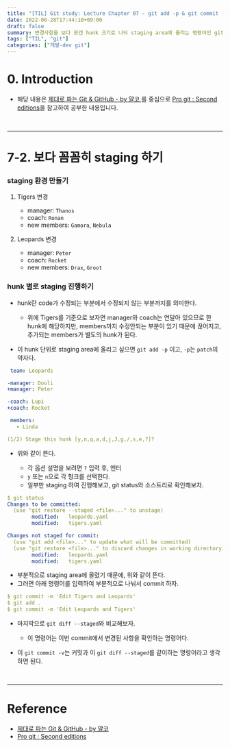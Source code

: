 ```yaml
---
title: "[TIL] Git study: Lecture Chapter 07 - git add -p & git commit -v"
date: 2022-06-28T17:44:10+09:00
draft: false
summary: 변경사항을 보다 쪼갠 hunk 크기로 나눠 staging area에 올리는 명령어인 git add -p 와 커밋하는 명령어인 git commit -v 에 대해 학습해본다.
tags: ["TIL", "git"]
categories: ["개발-dev git"]
---
```


# 0. Introduction

- 해당 내용은 [제대로 파는 Git & GitHub - by 얄코 ](https://www.inflearn.com/course/%EC%A0%9C%EB%8C%80%EB%A1%9C-%ED%8C%8C%EB%8A%94-%EA%B9%83/dashboard)를 중심으로 [Pro git : Second editions](https://book.naver.com/bookdb/book_detail.nhn?bid=7187291)을 참고하여 공부한 내용입니다.

<br>

---

# 7-2. 보다 꼼꼼히 staging 하기

### staging 환경 만들기

1. Tigers 변경

   - manager: `Thanos`
   - coach: `Ronan`
   - new members: `Gamora`, `Nebula`

2. Leopards 변경
   - manager: `Peter`
   - coach: `Rocket`
   - new members: `Drax`, `Groot`

### hunk 별로 staging 진행하기

- hunk란 code가 수정되는 부분에서 수정되지 않는 부분까지를 의미한다.

  - 위에 Tigers를 기준으로 보자면 manager와 coach는 연달아 있으므로 한 hunk에 해당하지만, members까지 수정안되는 부분이 있기 때문에 끊어지고, 추가되는 members가 별도의 hunk가 된다.

- 이 hunk 단위로 staging area에 올리고 싶으면 `git add -p` 이고, `-p`는 `patch`의 약자다.

```yml
 team: Leopards

-manager: Dooli
+manager: Peter

-coach: Lupi
+coach: Rocket

 members:
   - Linda

(1/2) Stage this hunk [y,n,q,a,d,j,J,g,/,s,e,?]?
```

- 위와 같이 뜬다.

  - 각 옵션 설명을 보려면 `?` 입력 후, 엔터
  - `y` 또는 `n`으로 각 헝크를 선택한다.
  - 일부만 staging 하여 진행해보고, git status와 소스트리로 확인해보자.

```yml
$ git status
Changes to be committed:
  (use "git restore --staged <file>..." to unstage)
        modified:   leopards.yaml
        modified:   tigers.yaml

Changes not staged for commit:
  (use "git add <file>..." to update what will be committed)
  (use "git restore <file>..." to discard changes in working directory)
        modified:   leopards.yaml
        modified:   tigers.yaml

```

- 부분적으로 staging area에 올렸기 때문에, 위와 같이 뜬다.
- 그러면 아래 명령어를 입력하여 부분적으로 나눠서 commit 하자.

```yml
$ git commit -m 'Edit Tigers and Leopards'
$ git add .
$ git commit -m 'Edit Leopards and Tigers'
```

- 마지막으로 `git diff --staged`와 비교해보자.

  - 이 명령어는 이번 commit에서 변경된 사항을 확인하는 명령어다.

- 이 `git commit -v`는 커밋과 이 `git diff --staged`를 같이하는 명령어라고 생각하면 된다.

<br>

---

# Reference

- [제대로 파는 Git & GitHub - by 얄코](https://www.inflearn.com/course/%EC%A0%9C%EB%8C%80%EB%A1%9C-%ED%8C%8C%EB%8A%94-%EA%B9%83/dashboard)
- [Pro git : Second editions](https://book.naver.com/bookdb/book_detail.nhn?bid=7187291)
